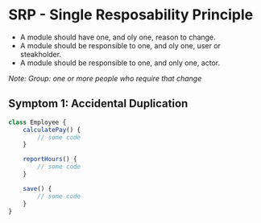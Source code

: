 # SRP - Single Resposability Principle

- A module should have one, and oly one, reason to change.
- A module should be responsible to one, and oly one, user or steakholder.
- A module should be responsible to one, and only one, actor.


*Note: Group: one or more people who require that change*


## Symptom 1: Accidental Duplication

```js
class Employee {
    calculatePay() {
        // some code
    }

    reportHours() {
        // some code
    }

    save() {
        // some code
    }
}
```
